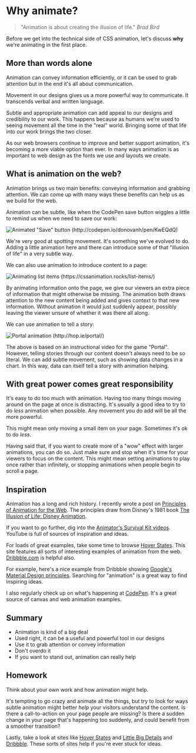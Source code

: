 # Why animate?

> "Animation is about creating the illusion of life."
> _Brad Bird_

Before we get into the technical side of CSS animation, let's discuss **why** we're animating in the first place.

## More than words alone

Animation can convey information efficiently, or it can be used to grab attention but in the end it's all about communication.

Movement in our designs gives us a more powerful way to communicate. It transcends verbal and written language.

Subtle and appropriate animation can add appeal to our designs and credibility to our work. This happens because as humans we're used to seeing movement all the time in the "real" world. Bringing some of that life into our work brings the two closer.

As our web browsers continue to improve and better support animation, it's becoming a more viable option than ever. In many ways animation is as important to web design as the fonts we use and layouts we create.

## What is animation on the web?

Animation brings us two main benefits: conveying information and grabbing attention. We can come up with many ways these benefits can help us as we build for the web.

Animation can be subtle, like when the CodePen save button wiggles a little to remind us when we need to save our work:

![Animated "Save" button (http://codepen.io/donovanh/pen/KwEQdQ)](images/save_button-min.gif)

We're very good at spotting movement. It's something we've evolved to do. Adding a little animation here and there can introduce some of that "illusion of life" in a very subtle way.

We can also use animation to introduce content to a page:

![Animating list items (https://cssanimation.rocks/list-items/)](images/list_item-min.gif)

By animating information onto the page, we give our viewers an extra piece of information that might otherwise be missing. The animation both draws attention to the new content being added and gives context to that new information. Without animation it would just suddenly appear, possibly leaving the viewer unsure of whether it was there all along.

We can use animation to tell a story:

![Portal animation (http://hop.ie/portal/)](images/portal-min.gif)

The above is based on an instructional video for the game "Portal". However, telling stories through our content doesn't always need to be so literal. We can add subtle movement, such as showing data changes in a chart. In this way, data can itself tell a story with animation helping.

## With great power comes great responsibility

It's easy to do too much with animation. Having too many things moving around on the page at once is distracting. It's usually a good idea to try to do _less_ animation when possible. Any movement you do add will be all the more powerful.

This might mean only moving a small item on your page. Sometimes it's ok to do _less_.

Having said that, if you want to create more of a "wow" effect with larger animations, you can do so. Just make sure and stop when it's time for your viewers to focus on the content. This might mean setting animations to play once rather than infinitely, or stopping animations when people begin to scroll a page.

## Inspiration

Animation has a long and rich history. I recently wrote a post on [Principles of Animation for the Web](https://cssanimation.rocks/principles/). The principles draw from Disney's 1981 book [The Illusion of Life: Disney Animation](http://en.wikipedia.org/wiki/12_basic_principles_of_animation).

If you want to go further, dig into the [Animator's Survival Kit videos](https://www.youtube.com/watch?v=loCiTO8qEMI). YouTube is full of sources of inspiration and ideas.

For loads of great examples, take some time to browse [Hover States](http://hoverstat.es/). This site features all sorts of interesting examples of animation from the web. [Dribbble.com](https://dribbble.com/) is helpful also.

For example, here's a nice example from Dribbble showing [Google's Material Design principles](https://dribbble.com/shots/1621920-Google-Material-Design-Free-AE-Project-File). Searching for "animation" is a great way to find inspiring ideas.

I also regularly check up on what's happening at [CodePen](https://codepen.io). It's a great source of canvas and web animation examples.

## Summary

* Animation is kind of a big deal
* Used right, it can be a useful and powerful tool in our designs
* Use it to grab attention or convey information
* Don't overdo it
* If you want to stand out, animation can really help

## Homework

Think about your own work and how animation might help.

It's tempting to go crazy and animate all the things, but try to look for ways subtle animation might better _help_ your visitors understand the content. Is there a call-to-action on your page people are missing? Is there a sudden change in your page that's happening too suddenly, and could benefit from a smoother transition?

Lastly, take a look at sites like <a href="http://hoverstat.es/">Hover States</a> and <a href="http://littlebigdetails.com/">Little Big Details</a> and <a href="https://dribbble.com/">Dribbble</a>. These sorts of sites help if you're ever stuck for ideas.
